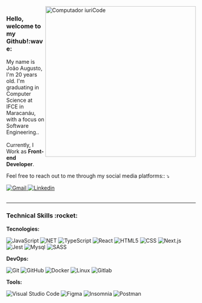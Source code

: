 <img src="https://raw.githubusercontent.com/MicaelliMedeiros/micaellimedeiros/master/image/computer-illustration.png" min-width="400px" max-width="400px" width="400px" align="right" alt="Computador iuriCode">

<h3>Hello, welcome to my Github!:wave:</h3>

<p align="left"> 
  My name is João Augusto, I'm 20 years old. I'm graduating in Computer Science at IFCE in Maracanáu, with a focus on Software Engineering.</strong>.
  </br>
  </br>
  Currently, I Work as <strong>Front-end Developer</strong>.
</p>

<p align="left">
  Feel free to reach out to me through my social media platforms:: ⤵️
</p>

<div align="left">
  <a href="mailto:jaugusto.dev@gmail.com" target="_blank">
    <img src="https://img.shields.io/badge/-Gmail-FF0000?style=flat-square&labelColor=FF0000&logo=gmail&logoColor=white&link=mailto:matheusfelipetp@outlook.com" alt="Gmail"/>
  </a>

  <a href="https://www.linkedin.com/in/joaoaugustodevjs/" target="_blank">
    <img src="https://img.shields.io/badge/-Linkedin-0e76a8?style=flat-square&logo=Linkedin&logoColor=white&link=https://www.linkedin.com/in/matheusfelipetp" alt="Linkedin" />
  </a>
  
</div>  

</br>

---

<h3>Technical Skills :rocket:</h3>

  **Tecnologies:**
  
  ![JavaScript](https://img.shields.io/badge/-JavaScript-333333?style=flat&logo=javascript)
  ![NET](  https://img.shields.io/badge/.NET-5C2D91?style=flat&logo=.net&logoColor=white)
  ![TypeScript](https://img.shields.io/badge/-TypeScript-333333?style=flat&logo=TypeScript)
  ![React](https://img.shields.io/badge/-React-333333?style=flat&logo=react)
  ![HTML5](https://img.shields.io/badge/-HTML5-333333?style=flat&logo=HTML5)
  ![CSS](https://img.shields.io/badge/-CSS-333333?style=flat&logo=CSS3&logoColor=1572B6)
  ![Next.js](https://img.shields.io/badge/-Next.js-333333?style=flat&logo=Next.js)
  ![Jest](https://img.shields.io/badge/-Jest-333333?style=flat&logo=jest&logoColor=red)
  ![Mysql](https://img.shields.io/badge/-Mysql-333333?style=flat&logo=mysql)
  ![SASS](https://img.shields.io/badge/-SASS-333333?style=flat&logo=SASS)

**DevOps:**

  ![Git](https://img.shields.io/badge/-Git-333333?style=flat&logo=git)
  ![GitHub](https://img.shields.io/badge/-GitHub-333333?style=flat&logo=github)
  ![Docker](https://img.shields.io/badge/-Docker-333333?style=flat&logo=docker)
  ![Linux](https://img.shields.io/badge/-Linux-333333?style=flat&logo=linux)
  ![Gitlab](https://img.shields.io/badge/-Gitlab-333333?style=flat&logo=gitlab)
  

**Tools:**

  ![Visual Studio Code](https://img.shields.io/badge/-Visual%20Studio%20Code-333333?style=flat&logo=visual-studio-code&logoColor=007ACC)
  ![Figma](https://img.shields.io/badge/-Figma-333333?style=flat&logo=figma&logoColor=fff)
  ![Insomnia](https://img.shields.io/badge/-Insomnia-333333?style=flat&logo=insomnia)
  ![Postman](https://img.shields.io/badge/-Postman-333333?style=flat&logo=postman)
    
